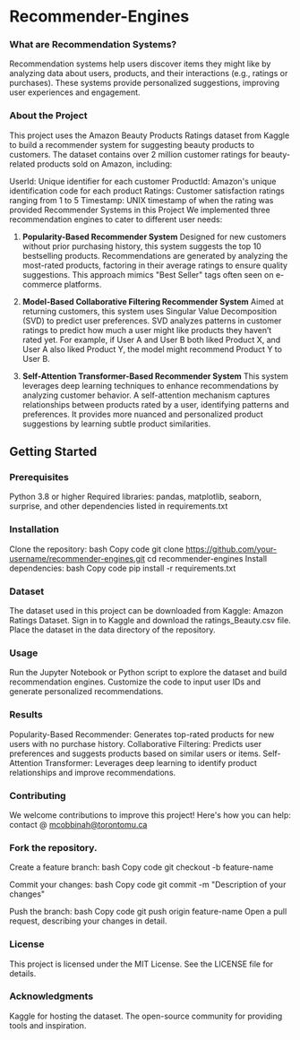 # Recommender-Engines
### What are Recommendation Systems?
Recommendation systems help users discover items they might like by analyzing data about users, products, and their interactions (e.g., ratings or purchases). These systems provide personalized suggestions, improving user experiences and engagement.

### About the Project
This project uses the Amazon Beauty Products Ratings dataset from Kaggle to build a recommender system for suggesting beauty products to customers. The dataset contains over 2 million customer ratings for beauty-related products sold on Amazon, including:

UserId: Unique identifier for each customer
ProductId: Amazon's unique identification code for each product
Ratings: Customer satisfaction ratings ranging from 1 to 5
Timestamp: UNIX timestamp of when the rating was provided
Recommender Systems in this Project
We implemented three recommendation engines to cater to different user needs:

1. **Popularity-Based Recommender System**
Designed for new customers without prior purchasing history, this system suggests the top 10 bestselling products.
Recommendations are generated by analyzing the most-rated products, factoring in their average ratings to ensure quality suggestions.
This approach mimics "Best Seller" tags often seen on e-commerce platforms.

3. **Model-Based Collaborative Filtering Recommender System**
Aimed at returning customers, this system uses Singular Value Decomposition (SVD) to predict user preferences.
SVD analyzes patterns in customer ratings to predict how much a user might like products they haven’t rated yet.
For example, if User A and User B both liked Product X, and User A also liked Product Y, the model might recommend Product Y to User B.

3. **Self-Attention Transformer-Based Recommender System**
This system leverages deep learning techniques to enhance recommendations by analyzing customer behavior.
A self-attention mechanism captures relationships between products rated by a user, identifying patterns and preferences.
It provides more nuanced and personalized product suggestions by learning subtle product similarities.

## Getting Started
### Prerequisites
Python 3.8 or higher
Required libraries: pandas, matplotlib, seaborn, surprise, and other dependencies listed in requirements.txt
### Installation
Clone the repository:
bash
Copy code
git clone https://github.com/your-username/recommender-engines.git
cd recommender-engines
Install dependencies:
bash
Copy code
pip install -r requirements.txt

### Dataset
The dataset used in this project can be downloaded from Kaggle: Amazon Ratings Dataset.
Sign in to Kaggle and download the ratings_Beauty.csv file.
Place the dataset in the data directory of the repository.

### Usage
Run the Jupyter Notebook or Python script to explore the dataset and build recommendation engines.
Customize the code to input user IDs and generate personalized recommendations.

### Results
Popularity-Based Recommender: Generates top-rated products for new users with no purchase history.
Collaborative Filtering: Predicts user preferences and suggests products based on similar users or items.
Self-Attention Transformer: Leverages deep learning to identify product relationships and improve recommendations.

### Contributing
We welcome contributions to improve this project! Here's how you can help: contact @ mcobbinah@torontomu.ca

### Fork the repository.
Create a feature branch: 
bash
Copy code git checkout -b feature-name

Commit your changes:
bash
Copy code git commit -m "Description of your changes"

Push the branch:
bash
Copy code git push origin feature-name
Open a pull request, describing your changes in detail.

### License
This project is licensed under the MIT License. See the LICENSE file for details.

### Acknowledgments
Kaggle for hosting the dataset.
The open-source community for providing tools and inspiration.
